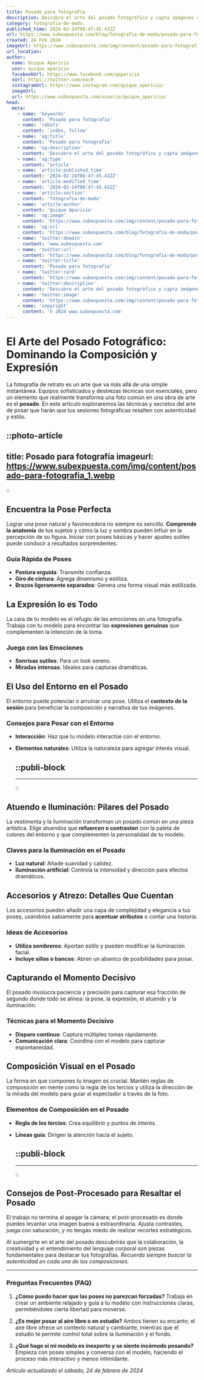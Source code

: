 ```yaml
---
title: Posado para fotografía
description: Descubre el arte del posado fotográfico y capta imágenes que hablen por sí solas. Consejos y técnicas para modelos y fotógrafos.
category: fotografia-de-moda
published_time: 2024-02-24T08:47:45.432Z
url: https://www.subexpuesta.com/blog/fotografia-de-moda/posado-para-fotografia
created: 24 Feb 2024
imageUrl: https://www.subexpuesta.com/img/content/posado-para-fotografia_1.webp
url_location:
author:
  name: Quique Aparicio
  user: quique_aparicio
  facebookUrl: https://www.facebook.com/qaparicio
  xUrl: https://twitter.com/eac9
  instagramUrl: https://www.instagram.com/quique_aparicio/
  imageUrl: 
  url: https://www.subexpuesta.com/usuario/quique_aparicio/
head:
  meta:
    - name: 'keywords'
      content: 'Posado para fotografía'
    - name: 'robots'
      content: 'index, follow'
    - name: 'og:title'
      content: 'Posado para fotografía'
    - name: 'og:description'
      content: 'Descubre el arte del posado fotográfico y capta imágenes que hablen por sí solas. Consejos y técnicas para modelos y fotógrafos.'
    - name: 'og:type'
      content: 'article'
    - name: 'article:published_time'
      content: '2024-02-24T08:47:45.432Z'
    - name: 'article:modified_time'
      content: '2024-02-24T08:47:45.432Z'
    - name: 'article:section'
      content: 'fotografia-de-moda'
    - name: 'article:author'
      content: 'Quique Aparicio'
    - name: 'og:image'
      content: 'https://www.subexpuesta.com/img/content/posado-para-fotografia_1.webp'
    - name: 'og:url'
      content: 'https://www.subexpuesta.com/blog/fotografia-de-moda/posado-para-fotografia'
    - name: 'twitter:domain'
      content: 'www.subexpuesta.com'
    - name: 'twitter:url'
      content: 'https://www.subexpuesta.com/blog/fotografia-de-moda/posado-para-fotografia'
    - name: 'twitter:title'
      content: 'Posado para fotografía'
    - name: 'twitter:card'
      content: 'https://www.subexpuesta.com/img/content/posado-para-fotografia_1.webp'
    - name: 'twitter:description'
      content: 'Descubre el arte del posado fotográfico y capta imágenes que hablen por sí solas. Consejos y técnicas para modelos y fotógrafos.'
    - name: 'twitter:image'
      content: 'https://www.subexpuesta.com/img/content/posado-para-fotografia_1.webp'
    - name: 'copyright'
      content: '© 2024 www.subexpuesta.com'
---
```

# El Arte del Posado Fotográfico: Dominando la Composición y Expresión

La fotografía de retrato es un arte que va más allá de una simple instantánea. Equipos sofisticados y destrezas técnicas son esenciales, pero un elemento que realmente transforma una foto común en una obra de arte es el **posado**. En este artículo exploraremos las técnicas y secretos del arte de posar que harán que tus sesiones fotográficas resalten con autenticidad y estilo.


::photo-article
---
title: Posado para fotografía
imageurl: https://www.subexpuesta.com/img/content/posado-para-fotografia_1.webp
---
::


## Encuentra la Pose Perfecta
Lograr una pose natural y favorecedora no siempre es sencillo. **Comprende la anatomía** de tus sujetos y cómo la luz y sombra pueden influir en la percepción de su figura. Iniciar con poses básicas y hacer ajustes sutiles puede conducir a resultados sorprendentes.

### Guía Rápida de Poses
- **Postura erguida**: Transmite confianza.
- **Giro de cintura**: Agrega dinamismo y estiliza.
- **Brazos ligeramente separados**: Genera una forma visual más estilizada.

## La Expresión lo es Todo
La cara de tu modelo es el refugio de las emociones en una fotografía. Trabaja con tu modelo para encontrar las **expresiones genuinas** que complementen la intención de la toma.

### Juega con las Emociones
- **Sonrisas sutiles**: Para un look sereno.
- **Miradas intensas**: Ideales para capturas dramáticas.

## El Uso del Entorno en el Posado
El entorno puede potenciar o arruinar una pose. Utiliza el **contexto de la sesión** para beneficiar la composición y narrativa de tus imágenes.

### Consejos para Posar con el Entorno
- **Interacción**: Haz que tu modelo interactúe con el entorno.
- **Elementos naturales**: Utiliza la naturaleza para agregar interés visual.


  ::publi-block
  ---
  ---
  ::
  
  
## Atuendo e Iluminación: Pilares del Posado
La vestimenta y la iluminación transforman un posado común en una pieza artística. Elige atuendos que **refuercen o contrasten** con la paleta de colores del entorno y que complementen la personalidad de tu modelo.

### Claves para la Iluminación en el Posado
- **Luz natural**: Añade suavidad y calidez.
- **Iluminación artificial**: Controla la intensidad y dirección para efectos dramáticos.

## Accesorios y Atrezo: Detalles Que Cuentan
Los accesorios pueden añadir una capa de complejidad y elegancia a tus poses, usándolos sabiamente para **acentuar atributos** o contar una historia.

### Ideas de Accesorios
- **Utiliza sombreros**: Aportan estilo y pueden modificar la iluminación facial.
- **Incluye sillas o bancos**: Abren un abanico de posibilidades para posar.

## Capturando el Momento Decisivo
El posado involucra paciencia y precisión para capturar esa fracción de segundo donde todo se alinea: la pose, la expresión, el atuendo y la iluminación.

### Técnicas para el Momento Decisivo
- **Disparo continuo**: Captura múltiples tomas rápidamente.
- **Comunicación clara**: Coordina con el modelo para capturar espontaneidad.

## Composición Visual en el Posado
La forma en que compones tu imagen es crucial. Mantén reglas de composición en mente como la regla de los tercios y utiliza la dirección de la mirada del modelo para guiar al espectador a través de la foto.

### Elementos de Composición en el Posado
- **Regla de los tercios**: Crea equilibrio y puntos de interés.
- **Líneas guía**: Dirigen la atención hacia el sujeto.


  ::publi-block
  ---
  ---
  ::
  
  
## Consejos de Post-Procesado para Resaltar el Posado
El trabajo no termina al apagar la cámara; el post-procesado es donde puedes levantar una imagen buena a extraordinaria. Ajusta contrastes, juega con saturación, y no tengas miedo de realizar recortes estratégicos.

Al sumergirte en el arte del posado descubrirás que la colaboración, la creatividad y el entendimiento del lenguaje corporal son piezas fundamentales para destacar tus fotografías. *Recuerda siempre buscar la autenticidad en cada una de tus composiciones.*

---

### Preguntas Frecuentes (FAQ)

1. **¿Cómo puedo hacer que las poses no parezcan forzadas?**
   Trabaja en crear un ambiente relajado y guía a tu modelo con instrucciones claras, permitiéndoles cierta libertad para moverse.

2. **¿Es mejor posar al aire libre o en estudio?**
   Ambos tienen su encanto; el aire libre ofrece un contexto natural y cambiante, mientras que el estudio te permite control total sobre la iluminación y el fondo.

3. **¿Qué hago si mi modelo es inexperto y se siente incómodo posando?**
   Empieza con poses simples y conversa con el modelo, haciendo el proceso más interactivo y menos intimidante.

_Artículo actualizado el sábado, 24 de febrero de 2024_